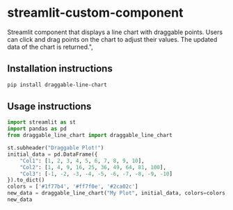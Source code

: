 # streamlit-custom-component

Streamlit component that displays a line chart with draggable points. Users can click and drag points on the chart to adjust their values. The updated data of the chart is returned.",

## Installation instructions

```sh
pip install draggable-line-chart
```

## Usage instructions

```python
import streamlit as st
import pandas as pd
from draggable_line_chart import draggable_line_chart

st.subheader("Draggable Plot!")
initial_data = pd.DataFrame({
    "Col1": [1, 2, 3, 4, 5, 6, 7, 8, 9, 10],
    "Col2": [1, 4, 9, 16, 25, 36, 49, 64, 81, 100],
    "Col3": [-1, -2, -3, -4, -5, -6, -7, -8, -9, -10]
}).to_dict()
colors = ['#1f77b4', '#ff7f0e', '#2ca02c']
new_data = draggable_line_chart("My Plot", initial_data, colors=colors, key="foo")
new_data
```